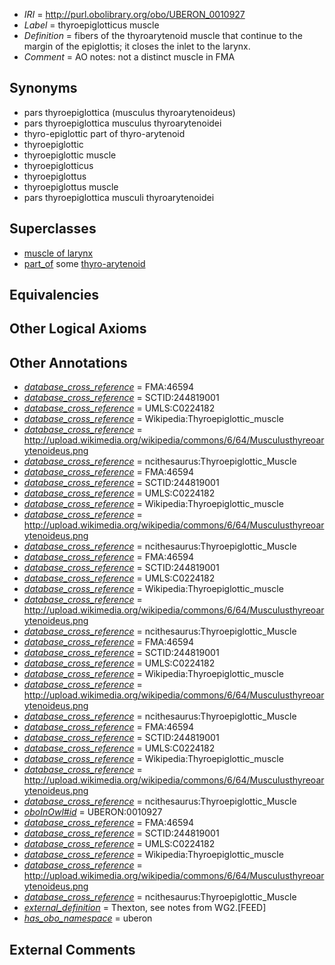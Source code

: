  * *IRI* = http://purl.obolibrary.org/obo/UBERON_0010927
 * *Label* = thyroepiglotticus muscle
 * *Definition* = fibers of the thyroarytenoid muscle that continue to the margin of the epiglottis; it closes the inlet to the larynx.
 * *Comment* = AO notes: not a distinct muscle in FMA

## Synonyms

 * pars thyroepiglottica (musculus thyroarytenoideus)
 * pars thyroepiglottica musculus thyroarytenoidei
 * thyro-epiglottic part of thyro-arytenoid
 * thyroepiglottic
 * thyroepiglottic muscle
 * thyroepiglotticus
 * thyroepiglottus
 * thyroepiglottus muscle
 * pars thyroepiglottica musculi thyroarytenoidei

## Superclasses

 * [muscle of larynx](../../UBERON/68/UBERON_0001568.md)
 * [part_of](../../BFO/50/BFO_0000050.md) some [thyro-arytenoid](../../UBERON/76/UBERON_0008576.md)

## Equivalencies


## Other Logical Axioms


## Other Annotations

 * *[database_cross_reference](../../ef/oboInOwl#hasDbXref.md)* = FMA:46594
 * *[database_cross_reference](../../ef/oboInOwl#hasDbXref.md)* = SCTID:244819001
 * *[database_cross_reference](../../ef/oboInOwl#hasDbXref.md)* = UMLS:C0224182
 * *[database_cross_reference](../../ef/oboInOwl#hasDbXref.md)* = Wikipedia:Thyroepiglottic_muscle
 * *[database_cross_reference](../../ef/oboInOwl#hasDbXref.md)* = http://upload.wikimedia.org/wikipedia/commons/6/64/Musculusthyreoarytenoideus.png
 * *[database_cross_reference](../../ef/oboInOwl#hasDbXref.md)* = ncithesaurus:Thyroepiglottic_Muscle
 * *[database_cross_reference](../../ef/oboInOwl#hasDbXref.md)* = FMA:46594
 * *[database_cross_reference](../../ef/oboInOwl#hasDbXref.md)* = SCTID:244819001
 * *[database_cross_reference](../../ef/oboInOwl#hasDbXref.md)* = UMLS:C0224182
 * *[database_cross_reference](../../ef/oboInOwl#hasDbXref.md)* = Wikipedia:Thyroepiglottic_muscle
 * *[database_cross_reference](../../ef/oboInOwl#hasDbXref.md)* = http://upload.wikimedia.org/wikipedia/commons/6/64/Musculusthyreoarytenoideus.png
 * *[database_cross_reference](../../ef/oboInOwl#hasDbXref.md)* = ncithesaurus:Thyroepiglottic_Muscle
 * *[database_cross_reference](../../ef/oboInOwl#hasDbXref.md)* = FMA:46594
 * *[database_cross_reference](../../ef/oboInOwl#hasDbXref.md)* = SCTID:244819001
 * *[database_cross_reference](../../ef/oboInOwl#hasDbXref.md)* = UMLS:C0224182
 * *[database_cross_reference](../../ef/oboInOwl#hasDbXref.md)* = Wikipedia:Thyroepiglottic_muscle
 * *[database_cross_reference](../../ef/oboInOwl#hasDbXref.md)* = http://upload.wikimedia.org/wikipedia/commons/6/64/Musculusthyreoarytenoideus.png
 * *[database_cross_reference](../../ef/oboInOwl#hasDbXref.md)* = ncithesaurus:Thyroepiglottic_Muscle
 * *[database_cross_reference](../../ef/oboInOwl#hasDbXref.md)* = FMA:46594
 * *[database_cross_reference](../../ef/oboInOwl#hasDbXref.md)* = SCTID:244819001
 * *[database_cross_reference](../../ef/oboInOwl#hasDbXref.md)* = UMLS:C0224182
 * *[database_cross_reference](../../ef/oboInOwl#hasDbXref.md)* = Wikipedia:Thyroepiglottic_muscle
 * *[database_cross_reference](../../ef/oboInOwl#hasDbXref.md)* = http://upload.wikimedia.org/wikipedia/commons/6/64/Musculusthyreoarytenoideus.png
 * *[database_cross_reference](../../ef/oboInOwl#hasDbXref.md)* = ncithesaurus:Thyroepiglottic_Muscle
 * *[database_cross_reference](../../ef/oboInOwl#hasDbXref.md)* = FMA:46594
 * *[database_cross_reference](../../ef/oboInOwl#hasDbXref.md)* = SCTID:244819001
 * *[database_cross_reference](../../ef/oboInOwl#hasDbXref.md)* = UMLS:C0224182
 * *[database_cross_reference](../../ef/oboInOwl#hasDbXref.md)* = Wikipedia:Thyroepiglottic_muscle
 * *[database_cross_reference](../../ef/oboInOwl#hasDbXref.md)* = http://upload.wikimedia.org/wikipedia/commons/6/64/Musculusthyreoarytenoideus.png
 * *[database_cross_reference](../../ef/oboInOwl#hasDbXref.md)* = ncithesaurus:Thyroepiglottic_Muscle
 * *[oboInOwl#id](../../id/oboInOwl#id.md)* = UBERON:0010927
 * *[database_cross_reference](../../ef/oboInOwl#hasDbXref.md)* = FMA:46594
 * *[database_cross_reference](../../ef/oboInOwl#hasDbXref.md)* = SCTID:244819001
 * *[database_cross_reference](../../ef/oboInOwl#hasDbXref.md)* = UMLS:C0224182
 * *[database_cross_reference](../../ef/oboInOwl#hasDbXref.md)* = Wikipedia:Thyroepiglottic_muscle
 * *[database_cross_reference](../../ef/oboInOwl#hasDbXref.md)* = http://upload.wikimedia.org/wikipedia/commons/6/64/Musculusthyreoarytenoideus.png
 * *[database_cross_reference](../../ef/oboInOwl#hasDbXref.md)* = ncithesaurus:Thyroepiglottic_Muscle
 * *[external_definition](../../UBPROP/01/UBPROP_0000001.md)* = Thexton, see notes from WG2.[FEED]
 * *[has_obo_namespace](../../ce/oboInOwl#hasOBONamespace.md)* = uberon

## External Comments

